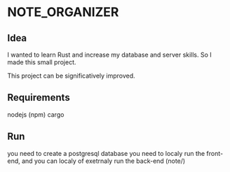 # NOTE_ORGANIZER
## Idea
I wanted to learn Rust and increase my database and server skills.
So I made this small project.

This project can be significatively improved.

## Requirements
nodejs (npm)
cargo

## Run
you need to create a postgresql database
you need to localy run the front-end, and you can localy of exetrnaly run the back-end (note/)
